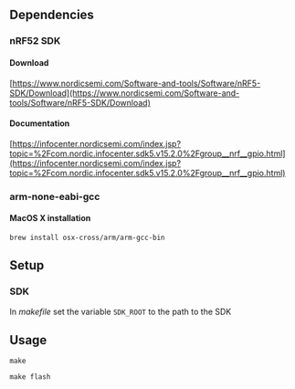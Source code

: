 ## Dependencies
### nRF52 SDK
#### Download
[https://www.nordicsemi.com/Software-and-tools/Software/nRF5-SDK/Download](https://www.nordicsemi.com/Software-and-tools/Software/nRF5-SDK/Download)
#### Documentation
[https://infocenter.nordicsemi.com/index.jsp?topic=%2Fcom.nordic.infocenter.sdk5.v15.2.0%2Fgroup__nrf__gpio.html](https://infocenter.nordicsemi.com/index.jsp?topic=%2Fcom.nordic.infocenter.sdk5.v15.2.0%2Fgroup__nrf__gpio.html)

### arm-none-eabi-gcc
#### MacOS X installation
`brew install osx-cross/arm/arm-gcc-bin`

## Setup
### SDK
In *makefile* set the variable `SDK_ROOT` to the path to the SDK

## Usage

`make`

`make flash`
